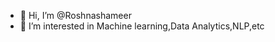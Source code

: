 - 👋 Hi, I’m @Roshnashameer
- 👀 I’m interested in Machine learning,Data Analytics,NLP,etc


<!---
Roshnashameer/Roshnashameer is a ✨ special ✨ repository because its `README.md` (this file) appears on your GitHub profile.
You can click the Preview link to take a look at your changes.
--->
